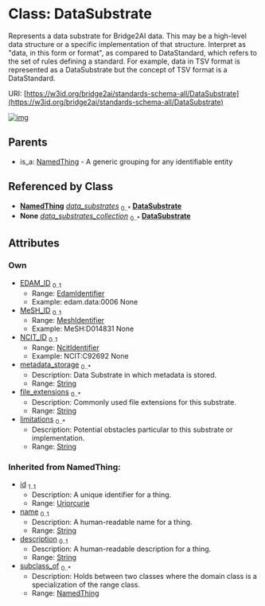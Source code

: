 
# Class: DataSubstrate


Represents a data substrate for Bridge2AI data. This may be a high-level data structure or a specific implementation of that structure. Interpret as "data, in this form or format", as compared to DataStandard, which refers to the set of rules defining a standard. For example, data in TSV format is represented as a DataSubstrate but the concept of TSV format is a DataStandard.

URI: [https://w3id.org/bridge2ai/standards-schema-all/DataSubstrate](https://w3id.org/bridge2ai/standards-schema-all/DataSubstrate)


[![img](https://yuml.me/diagram/nofunky;dir:TB/class/[NamedThing],[UseCase]-%20data_substrates%200..*>[DataSubstrate&#124;EDAM_ID:edam_identifier%20%3F;MeSH_ID:mesh_identifier%20%3F;NCIT_ID:ncit_identifier%20%3F;metadata_storage:string%20*;file_extensions:string%20*;limitations:string%20*;id(i):uriorcurie;name(i):string%20%3F;description(i):string%20%3F],[DataSubstrateContainer]++-%20data_substrates_collection%200..*>[DataSubstrate],[NamedThing]^-[DataSubstrate],[UseCase],[DataSubstrateContainer])](https://yuml.me/diagram/nofunky;dir:TB/class/[NamedThing],[UseCase]-%20data_substrates%200..*>[DataSubstrate&#124;EDAM_ID:edam_identifier%20%3F;MeSH_ID:mesh_identifier%20%3F;NCIT_ID:ncit_identifier%20%3F;metadata_storage:string%20*;file_extensions:string%20*;limitations:string%20*;id(i):uriorcurie;name(i):string%20%3F;description(i):string%20%3F],[DataSubstrateContainer]++-%20data_substrates_collection%200..*>[DataSubstrate],[NamedThing]^-[DataSubstrate],[UseCase],[DataSubstrateContainer])

## Parents

 *  is_a: [NamedThing](NamedThing.md) - A generic grouping for any identifiable entity

## Referenced by Class

 *  **[NamedThing](NamedThing.md)** *[data_substrates](data_substrates.md)*  <sub>0..\*</sub>  **[DataSubstrate](DataSubstrate.md)**
 *  **None** *[data_substrates_collection](data_substrates_collection.md)*  <sub>0..\*</sub>  **[DataSubstrate](DataSubstrate.md)**

## Attributes


### Own

 * [EDAM_ID](EDAM_ID.md)  <sub>0..1</sub>
     * Range: [EdamIdentifier](types/EdamIdentifier.md)
     * Example: edam.data:0006 None
 * [MeSH_ID](MeSH_ID.md)  <sub>0..1</sub>
     * Range: [MeshIdentifier](types/MeshIdentifier.md)
     * Example: MeSH:D014831 None
 * [NCIT_ID](NCIT_ID.md)  <sub>0..1</sub>
     * Range: [NcitIdentifier](types/NcitIdentifier.md)
     * Example: NCIT:C92692 None
 * [metadata_storage](metadata_storage.md)  <sub>0..\*</sub>
     * Description: Data Substrate in which metadata is stored.
     * Range: [String](types/String.md)
 * [file_extensions](file_extensions.md)  <sub>0..\*</sub>
     * Description: Commonly used file extensions for this substrate.
     * Range: [String](types/String.md)
 * [limitations](limitations.md)  <sub>0..\*</sub>
     * Description: Potential obstacles particular to this substrate or implementation. 
     * Range: [String](types/String.md)

### Inherited from NamedThing:

 * [id](id.md)  <sub>1..1</sub>
     * Description: A unique identifier for a thing.
     * Range: [Uriorcurie](types/Uriorcurie.md)
 * [name](name.md)  <sub>0..1</sub>
     * Description: A human-readable name for a thing.
     * Range: [String](types/String.md)
 * [description](description.md)  <sub>0..1</sub>
     * Description: A human-readable description for a thing.
     * Range: [String](types/String.md)
 * [subclass_of](subclass_of.md)  <sub>0..\*</sub>
     * Description: Holds between two classes where the domain class is a specialization of the range class.
     * Range: [NamedThing](NamedThing.md)
